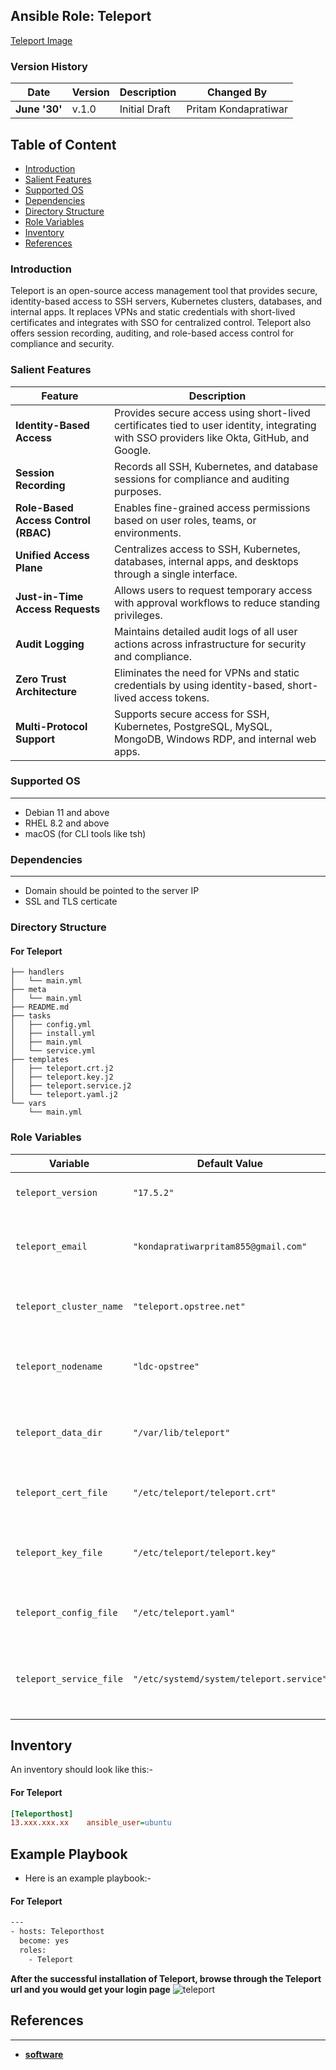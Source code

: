 ## Ansible Role: Teleport
[Teleport Image](https://github.com/OT-OSM/teleport/blob/teleport/static/teleport.png)

### Version History

|**Date**| **Version**| **Description**| **Changed By** |
|----------|---------|---------------|-----------------|
|**June '30'** | v.1.0 | Initial Draft | Pritam Kondapratiwar |


## Table of Content
- [Introduction](#introduction)
- [Salient Features](#salient-features)
- [Supported OS](#supported-os)
- [Dependencies](#dependencies)
- [Directory Structure](#directory-structure)
- [Role Variables](#role-variables)
- [Inventory](#inventory)
- [References](#references)


### Introduction
Teleport is an open-source access management tool that provides secure, identity-based access to SSH servers, Kubernetes clusters, databases, and internal apps. It replaces VPNs and static credentials with short-lived certificates and integrates with SSO for centralized control. Teleport also offers session recording, auditing, and role-based access control for compliance and security.

### Salient Features

| **Feature**                     | **Description**                                                                 |
|----------------------------------|-------------------------------------------------------------------------------|
| **Identity-Based Access**        | Provides secure access using short-lived certificates tied to user identity, integrating with SSO providers like Okta, GitHub, and Google. |
| **Session Recording**            | Records all SSH, Kubernetes, and database sessions for compliance and auditing purposes. |
| **Role-Based Access Control (RBAC)** | Enables fine-grained access permissions based on user roles, teams, or environments. |
| **Unified Access Plane**         | Centralizes access to SSH, Kubernetes, databases, internal apps, and desktops through a single interface. |
| **Just-in-Time Access Requests** | Allows users to request temporary access with approval workflows to reduce standing privileges. |
| **Audit Logging**                | Maintains detailed audit logs of all user actions across infrastructure for security and compliance. |
| **Zero Trust Architecture**      | Eliminates the need for VPNs and static credentials by using identity-based, short-lived access tokens. |
| **Multi-Protocol Support**       | Supports secure access for SSH, Kubernetes, PostgreSQL, MySQL, MongoDB, Windows RDP, and internal web apps. |




### Supported OS
------------
  * Debian 11 and above
  * RHEL 8.2 and above
  * macOS (for CLI tools like tsh)



### Dependencies
------------
* Domain should be pointed to the server IP
* SSL and TLS certicate

### Directory Structure

#### For Teleport
```
├── handlers
│   └── main.yml
├── meta
│   └── main.yml
├── README.md
├── tasks
│   ├── config.yml
│   ├── install.yml
│   ├── main.yml
│   └── service.yml
├── templates
│   ├── teleport.crt.j2
│   ├── teleport.key.j2
│   ├── teleport.service.j2
│   └── teleport.yaml.j2
└── vars
    └── main.yml

```

### Role Variables

| **Variable**                  | **Default Value**                      | **Description**                                                                 |
|------------------------------|----------------------------------------|---------------------------------------------------------------------------------|
| `teleport_version`           | `"17.5.2"`                             | The version of Teleport to be installed.                                       |
| `teleport_email`             | `"kondapratiwarpritam855@gmail.com"`  | Email used for certificate generation or Let's Encrypt integration.            |
| `teleport_cluster_name`      | `"teleport.opstree.net"`              | Unique identifier for your Teleport cluster.                                   |
| `teleport_nodename`          | `"ldc-opstree"`                        | The node name that will appear in the Teleport cluster.                        |
| `teleport_data_dir`          | `"/var/lib/teleport"`                  | Directory where Teleport stores data and logs.                                 |
| `teleport_cert_file`         | `"/etc/teleport/teleport.crt"`         | Path to the TLS certificate used by Teleport.                                  |
| `teleport_key_file`          | `"/etc/teleport/teleport.key"`         | Path to the private key corresponding to the TLS certificate.                  |
| `teleport_config_file`       | `"/etc/teleport.yaml"`                 | Path to the main Teleport configuration file.                                  |
| `teleport_service_file`      | `"/etc/systemd/system/teleport.service"` | Path to the systemd service file for managing the Teleport service.           |


## Inventory

An inventory should look like this:-
#### For Teleport
```ini
[Teleporthost]                 
13.xxx.xxx.xx    ansible_user=ubuntu   

```
Example Playbook
----------------

* Here is an example playbook:-
#### For Teleport
```sh
---
- hosts: Teleporthost
  become: yes
  roles:
    - Teleport

```


**After the successful installation of Teleport, browse through the Teleport url and you would get your login page**
![teleport](https://github.com/user-attachments/assets/1bdcc1ea-18f5-4409-8825-7a766cfa072a)


## References
----------
- **[software](https://goteleport.com/docs/linux-demo/)**
